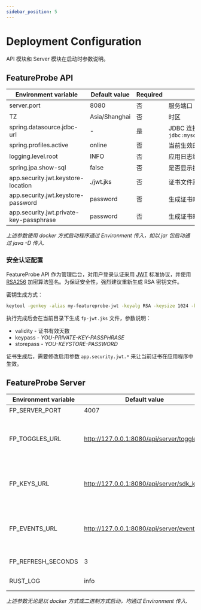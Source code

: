 ```yaml
---
sidebar_position: 5
---
```


# Deployment Configuration

API 模块和 Server 模块在启动时参数说明。

## FeatureProbe API

| **Environment variable**                | **Default value** | Required | **Description**                                              |
| --------------------------------------- | ----------------- | -------- | ------------------------------------------------------------ |
| server.port                             | 8080              | 否       | 服务端口                                                     |
| TZ                                      | Asia/Shanghai     | 否       | 时区                                                         |
| spring.datasource.jdbc-url              | -                 | 是       | JDBC 连接地址。如` jdbc:mysql://database:13306/feature_probe` |
| spring.profiles.active                  | online            | 否       | 当前生效的 profile                                           |
| logging.level.root                      | INFO              | 否       | 应用日志级别； `INFO`/`ERROR`/`WARN`/`DEBUG                  |
| spring.jpa.show-sql                     | false             | 否       | 是否显示执行时的 SQL 语句                                    |
| app.security.jwt.keystore-location      | ./jwt.jks         | 否       | 证书文件路径                                                 |
| app.security.jwt.keystore-password      | password          | 否       | 生成证书时 storepass                                         |
| app.security.jwt.private-key-passphrase | password          | 否       | 生成证书时的 keypass                                         |

*上述参数使用 docker 方式启动程序通过 Environment 传入，如以 jar 包启动通过 java -D 传入.*

### 安全认证配置

FeatureProbe API 作为管理后台，对用户登录认证采用 [JWT](https://jwt.io/) 标准协议，并使用 [RSA256](https://de.wikipedia.org/wiki/RSA-Kryptosystem) 加密算法签名。为保证安全性，强烈建议重新生成 RSA 密钥文件。

密钥生成方式：

```bash
keytool -genkey -alias my-featureprobe-jwt -keyalg RSA -keysize 1024 -keystore fp-jwt.jks -validity 365 -keypass YOU-PRIVATE-KEY-PASSPHRASE -storepass YOU-KEYSTORE-PASSWORD
```

执行完成后会在当前目录下生成 `fp-jwt.jks` 文件，参数说明：

- validity - 证书有效天数
- keypass - *YOU-PRIVATE-KEY-PASSPHRASE*
- storepass - *YOU-KEYSTORE-PASSWORD*

证书生成后，需要修改启用参数 `app.security.jwt.*` 来让当前证书在应用程序中生效。

## FeatureProbe Server

| **Environment variable** | **Default value**                         | Required | **Description**                                        |
| ------------------------ | ----------------------------------------- | -------- | ------------------------------------------------------ |
| FP_SERVER_PORT           | 4007                                      | 否       | 服务端口                                               |
| FP_TOGGLES_URL           | http://127.0.0.1:8080/api/server/toggles  | 是       | 连接的 FeatureProbe API 服务地址；用于拉取开关         |
| FP_KEYS_URL              | http://127.0.0.1:8080/api/server/sdk_keys | 是       | 连接的 FeatureProbe API 服务地址；用于拉取 sdk key     |
| FP_EVENTS_URL            | http://127.0.0.1:8080/api/server/events   | 是       | 连接的 FeatureProbe API 服务地址；用于上报开关访问事件 |
| FP_REFRESH_SECONDS       | 3                                         | 否       | 轮训拉取开关间隔时间                                   |
| RUST_LOG                 | info                                      | 否       | 应用日志级别;  `info`/`error`                          |

*上述参数无论是以 docker 方式或二进制方式启动，均通过 Environment 传入.*

